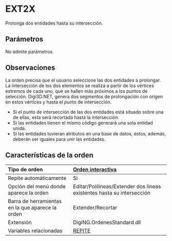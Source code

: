 # EXT2X

Prolonga dos entidades hasta su intersección.

## Parámetros

No admite parámetros.

## Observaciones

La orden precisa que el usuario seleccione las dos entidades a prolongar. La intersección de los dos elementos se realiza a partir de los vértices extremos de cada uno, que se hallen más próximos a los puntos de selección. Digi3D.NET, genera dos segmentos de prolongación con origen en estos vértices y hasta el punto de intersección.

* Si el punto de intersección de las dos entidades está situado sobre una de ellas, esta será recortada hasta la intersección.
* Si las entidades tienen el mismo código generará una sola entidad unida.
* Si las entidades tuvieran atributos en una base de datos, estos, además, deberán ser iguales para unir las entidades.

## Características de la orden

| Tipo de orden | [Orden interactiva](ext2x.md) |
| :--- | :--- |
| Repite automáticamente | Si |
| Opción del menú donde aparece la orden | Editar/Polilíneas/Extender dos líneas existentes hasta su intersección |
| Barra de herramientas en la que aparece la orden | Extender/Recortar |
| Extensión | DigiNG.OrdenesStandard.dll |
| Variables relacionadas | [REPITE](/digi3d-net/referencia/digi3d.net/ventana-de-dibujo/ordenes/e/REPITE.html) |

